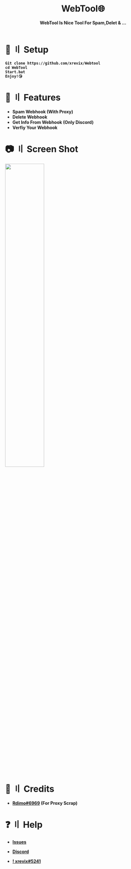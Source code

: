 <h1 align="center">
    <b>WebTool🌐<b>

</h1>

<p align='center'>
    <b>WebTool Is Nice Tool For Spam,Delet & ...</b><br>
    <br>

</p>

# <a id="Setup"></a>🔗 〢 Setup

```
Git clone https://github.com/xrevix/Webtool
cd WebTool
Start.bat
Enjoy!😘
```

# <a id="features"></a>👼 〢 Features

- Spam Webhook (With Proxy)
- Delete Webhook
- Get Info From Webhook (Only Discord)
- Verfiy Your Webhook
<h><h>

# <a id="Screen Shot"></a>📷 〢 Screen Shot

  
<img src="https://media.discordapp.net/attachments/949559680382935060/984007261489872956/unknown.png" align="center" style="width: 50%" />
  
<h><h>
<h><h>
<h><h>
# <a id="Credits"></a>🎈 〢 Credits

- [Rdimo#6969](https://github.com/Rdimo) (For Proxy Scrap)





# <a id="Help"></a>❓ 〢 Help
- [Issues](https://github.com/xrevix/WebTool/issues) 

- [Discord](https://discord.gg/DhbYaD8tp3) 

- [! xrevix#5241](https://discord.com/users/827254269434396712) 
    
